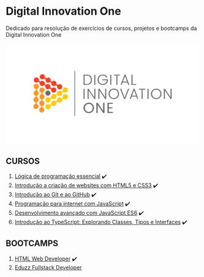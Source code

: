 # Digital Innovation One
Dedicado para resolução de exercícios de cursos, projetos e bootcamps da Digital Innovation One

![logo dio](https://github.com/Darlley/DigitalInnovationOne/blob/main/cover_dio.jpg?raw=true)

## **CURSOS**

1. [Lógica de programação essencial](https://github.com/Darlley/digital-innovation-one/tree/main/cursos/logica-de-programacao) ✔️
2. [Introdução a criação de websites com HTML5 e CSS3](https://github.com/Darlley/digital-innovation-one/tree/main/cursos/introducao-a-criacao-de-websites-com-html5-e-css3) ✔️
3. [Introdução ao Git e ao GitHub](https://github.com/Darlley/digital-innovation-one/tree/main/cursos/introducao-ao-git-e-ao-github) ✔️
4. [Programação para internet com JavaScript](https://github.com/Darlley/digital-innovation-one/tree/main/cursos/programacao-para-internet-com-javascript) ✔️
5. [Desenvolvimento avançado com JavaScript ES6](https://github.com/Darlley/digital-innovation-one/tree/main/cursos/desenvolvimento-avancado-com-javascript-es6) ✔️
6. [Introdução ao TypeScript: Explorando Classes, Tipos e Interfaces](https://github.com/Darlley/digital-innovation-one/tree/main/cursos/introducao-ao-typescript) ✔️

## **BOOTCAMPS**

1. [HTML Web Developer](https://github.com/Darlley/digital-innovation-one/tree/main/bootcamp-HTMLWebDeveloper) ✔️
2. [Eduzz Fullstack Developer](https://github.com/Darlley/digital-innovation-one/tree/main/bootcamp-Eduzz-Fullstack-Developer) 